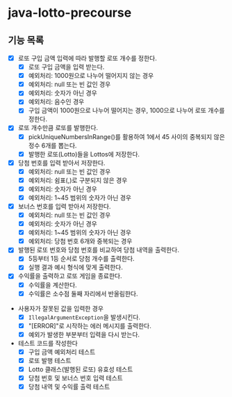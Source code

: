 # java-lotto-precourse

## 기능 목록

- [x] 로또 구입 금액 입력에 따라 발행할 로또 개수를 정한다.
  - [x] 로또 구입 금액을 입력 받는다.
  - [x] 예외처리: 1000원으로 나누어 떨어지지 않는 경우
  - [x] 예외처리: null 또는 빈 값인 경우
  - [x] 예외처리: 숫자가 아닌 경우
  - [x] 예외처리: 음수인 경우
  - [x] 구입 금액이 1000원으로 나누어 떨어지는 경우, 1000으로 나누어 로또 개수를 정한다.

- [x] 로또 개수만큼 로또를 발행한다.
  - [x] pickUniqueNumbersInRange()를 활용하여 1에서 45 사이의 중복되지 않은 정수 6개를 뽑는다.
  - [x] 발행한 로또(Lotto)들을 Lottos에 저장한다.

- [x] 당첨 번호를 입력 받아서 저장한다.
  - [x] 예외처리: null 또는 빈 값인 경우
  - [x] 예외처리: 쉼표(,)로 구분되지 않은 경우
  - [x] 예외처리: 숫자가 아닌 경우
  - [x] 예외처리: 1~45 범위의 숫자가 아닌 경우

- [x] 보너스 번호를 입력 받아서 저장한다.
  - [x] 예외처리: null 또는 빈 값인 경우
  - [x] 예외처리: 숫자가 아닌 경우
  - [x] 예외처리: 1~45 범위의 숫자가 아닌 경우
  - [x] 예외처리: 당첨 번호 6개와 중복되는 경우

- [x] 발행된 로또 번호와 당첨 번호를 비교하여 당첨 내역을 출력한다.
  - [x] 5등부터 1등 순서로 당첨 개수를 출력한다.
  - [x] 실행 결과 예시 형식에 맞게 출력한다.

- [x] 수익률을 출력하고 로또 게임을 종료한다.
  - [x] 수익률을 계산한다.
  - [x] 수익률은 소수점 둘째 자리에서 반올림한다.

- 사용자가 잘못된 값을 입력한 경우
  - [x] `IllegalArgumentException`을 발생시킨다.
  - [x] "[ERROR]"로 시작하는 에러 메시지를 출력한다.
  - [x] 예외가 발생한 부분부터 입력을 다시 받는다.

- 테스트 코드를 작성한다
  - [x] 구입 금액 예외처리 테스트
  - [x] 로또 발행 테스트
  - [x] Lotto 클래스(발행된 로또) 유효성 테스트
  - [x] 당첨 번호 및 보너스 번호 입력 테스트
  - [x] 당첨 내역 및 수익률 출력 테스트